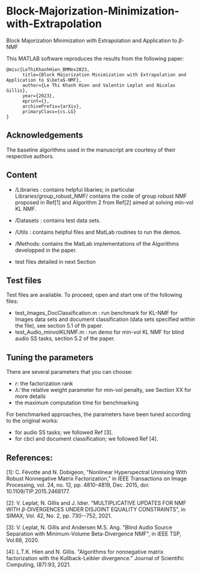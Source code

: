 # Block-Majorization-Minimization-with-Extrapolation
Block Majorization Minimization with Extrapolation and Application to $\beta$-NMF

This MATLAB software reproduces the results from the following paper:

```
@misc{LeThiKhanhHien_BMMex2023,
      title={Block Majorization Minimization with Extrapolation and Application to $\beta$-NMF}, 
      author={Le Thi Khanh Hien and Valentin Leplat and Nicolas Gillis},
      year={2023},
      eprint={},
      archivePrefix={arXiv},
      primaryClass={cs.LG}
}
```

## Acknowledgements

The baseline algorithms used in the manuscript are courtesy of their respective authors.


## Content
 
 - /Libraries : contains helpful libaries; in particular Libraries/group_robust_NMF/ contains the code of group robust NMF proposed in Ref[1] and Algorithm 2 from Ref[2] aimed at solving min-vol KL NMF.
 
 - /Datasets : contains test data sets.

 - /Utils : contains helpful files and MatLab routines to run the demos.
   
 - /Methods: contains the MatLab implementations of the Algorithms developped in the paper. 

 - test files detailed in next Section
   
## Test files
 
 Test files are available. To proceed, open and start one of the following files:
 
- test_Images_DocClassification.m : run benchmark for KL-NMF for Images data sets and document classification (data sets specified within the file), see section 5.1 of th paper.
- test_Audio_minvolKLNMF.m : run demo for min-vol KL NMF for blind audio SS tasks, section 5.2 of the paper.
 
## Tuning the parameters
 
 There are several parameters that you can choose:
 - $r$: the factorization rank
 - $\tilde{\lambda}$: the relative weight parameter for min-vol penalty, see Section XX for more details
 - the maximum computation time for benchmarking
 
For benchmarked approaches, the parameters have been tuned according to the original works:
- for audio SS tasks; we followed Ref [3].
- for cbcl and document classification; we followed Ref [4].
 
## References:
[1]: C. Févotte and N. Dobigeon, "Nonlinear Hyperspectral Unmixing With Robust Nonnegative Matrix Factorization," in IEEE Transactions on Image Processing, vol. 24, no. 12, pp. 4810-4819, Dec. 2015, doi: 10.1109/TIP.2015.2468177.

[2]: V. Leplat, N. Gillis and J. Idier. "MULTIPLICATIVE UPDATES FOR NMF WITH $\beta$-DIVERGENCES UNDER DISJOINT EQUALITY CONSTRAINTS", in SIMAX, Vol. 42, No. 2, pp. 730--752, 2021. 

[3]: V. Leplat, N. Gillis and Andersen M.S. Ang. "Blind Audio Source Separation with Minimum-Volume Beta-Divergence NMF", in IEEE TSP, Vol.68, 2020. 

[4]: L.T.K. Hien and N. Gillis. "Algorithms for nonnegative matrix factorization with the Kullback-Leibler divergence." Journal of Scientific Computing, (87):93, 2021.
